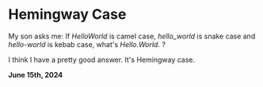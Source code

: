 # Hemingway Case

My son asks me: If *HelloWorld* is camel case, *hello_world* is snake case and *hello-world* is kebab case, what's *Hello.World.* ?

I think I have a pretty good answer. It's Hemingway case.

**June 15th, 2024**

